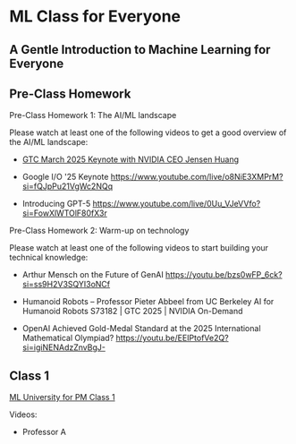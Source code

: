 # ML Class for Everyone

## A Gentle Introduction to Machine Learning for Everyone

## Pre-Class Homework
Pre-Class Homework 1: The AI/ML landscape

Please watch at least one of the following videos to get a good overview of the AI/ML landscape:
 
- [GTC March 2025 Keynote with NVIDIA CEO Jensen Huang](https://www.youtube.com/live/_waPvOwL9Z8?si=_Rf0MqJMvVKolRMa)
 
- Google I/O '25 Keynote
https://www.youtube.com/live/o8NiE3XMPrM?si=fQJpPu21VgWc2NQq
 
- Introducing GPT-5
https://www.youtube.com/live/0Uu_VJeVVfo?si=FowXlWTOlF80fX3r

Pre-Class Homework 2: Warm-up on technology

Please watch at least one of the following videos to start building your technical knowledge:
 
- Arthur Mensch on the Future of GenAI
https://youtu.be/bzs0wFP_6ck?si=ss9H2V3SQYI3oNCf
 
- Humanoid Robots – Professor Pieter Abbeel from UC Berkeley
AI for Humanoid Robots S73182 | GTC 2025 | NVIDIA On-Demand
 
- OpenAI Achieved Gold-Medal Standard at the 2025 International Mathematical Olympiad?
https://youtu.be/EEIPtofVe2Q?si=igiNENAdzZnvBgJ-


## Class 1
[ML University for PM Class 1](https://siliconvalleyinsider.files.wordpress.com/2023/08/ml_university_for_pm_class_1.pdf)

Videos:
- Professor A
